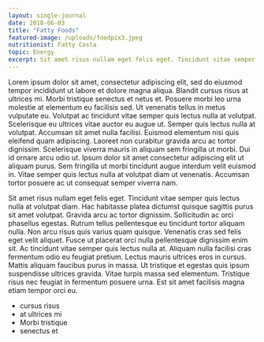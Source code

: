 ```yaml
---
layout: single-journal
date: 2018-06-03
title: "Fatty Foods"
featured-image: /uploads/foodpix3.jpeg
nutritionist: Fatty Costa
topic: Energy
excerpt: Sit amet risus nullam eget felis eget. Tincidunt vitae semper quis lectus nulla at volutpat diam. Hac habitasse platea dictumst quisque sagittis purus sit amet volutpat. 
---
```



Lorem ipsum dolor sit amet, consectetur adipiscing elit, sed do eiusmod tempor incididunt ut labore et dolore magna aliqua. Blandit cursus risus at ultrices mi. Morbi tristique senectus et netus et. Posuere morbi leo urna molestie at elementum eu facilisis sed. Ut venenatis tellus in metus vulputate eu. Volutpat ac tincidunt vitae semper quis lectus nulla at volutpat. Scelerisque eu ultrices vitae auctor eu augue ut. Semper quis lectus nulla at volutpat. Accumsan sit amet nulla facilisi. Euismod elementum nisi quis eleifend quam adipiscing. Laoreet non curabitur gravida arcu ac tortor dignissim. Scelerisque viverra mauris in aliquam sem fringilla ut morbi. Dui id ornare arcu odio ut. Ipsum dolor sit amet consectetur adipiscing elit ut aliquam purus. Sem fringilla ut morbi tincidunt augue interdum velit euismod in. Vitae semper quis lectus nulla at volutpat diam ut venenatis. Accumsan tortor posuere ac ut consequat semper viverra nam.

Sit amet risus nullam eget felis eget. Tincidunt vitae semper quis lectus nulla at volutpat diam. Hac habitasse platea dictumst quisque sagittis purus sit amet volutpat. Gravida arcu ac tortor dignissim. Sollicitudin ac orci phasellus egestas. Rutrum tellus pellentesque eu tincidunt tortor aliquam nulla. Non arcu risus quis varius quam quisque. Venenatis cras sed felis eget velit aliquet. Fusce ut placerat orci nulla pellentesque dignissim enim sit. Ac tincidunt vitae semper quis lectus nulla at. Aliquam nulla facilisi cras fermentum odio eu feugiat pretium. Lectus mauris ultrices eros in cursus. Mattis aliquam faucibus purus in massa. Ut tristique et egestas quis ipsum suspendisse ultrices gravida. Vitae turpis massa sed elementum. Tristique risus nec feugiat in fermentum posuere urna. Est sit amet facilisis magna etiam tempor orci eu.

- cursus risus
- at ultrices mi 
- Morbi tristique 
- senectus et